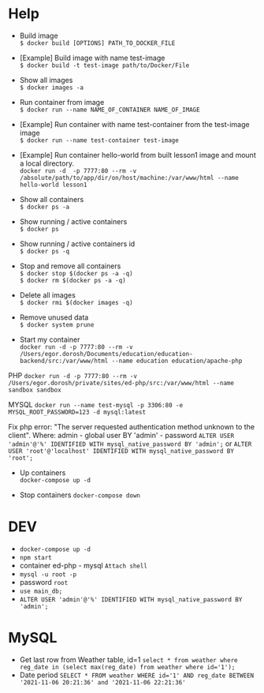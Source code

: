 # Help
* Build image <br>
`$ docker build [OPTIONS] PATH_TO_DOCKER_FILE`

* [Example] Build image with name test-image <br>
`$ docker build -t test-image path/to/Docker/File`

* Show all images <br>
`$ docker images -a`

* Run container from image <br>
`$ docker run --name NAME_OF_CONTAINER NAME_OF_IMAGE`

* [Example] Run container with name test-container from the test-image image <br>
`$ docker run --name test-container test-image`

* [Example] Run container hello-world from built lesson1 image and mount a local directory. <br>
 `docker run -d  -p 7777:80 --rm -v /absolute/path/to/app/dir/on/host/machine:/var/www/html --name hello-world lesson1`

* Show all containers <br>
`$ docker ps -a`

* Show running / active containers <br>
`$ docker ps`

* Show running / active containers id <br>
`$ docker ps -q`

* Stop and remove all containers <br>
`$ docker stop $(docker ps -a -q)` <br>
`$ docker rm $(docker ps -a -q)`

* Delete all images <br>
`$ docker rmi $(docker images -q)`

* Remove unused data <br>
`$ docker system prune`

* Start my container <br>
`docker run -d -p 7777:80 --rm -v /Users/egor.dorosh/Documents/education/education-backend/src:/var/www/html --name education education/apache-php`

PHP 
`docker run -d -p 7777:80 --rm -v /Users/egor.dorosh/private/sites/ed-php/src:/var/www/html --name sandbox sandbox`

MYSQL
`docker run --name test-mysql -p 3306:80 -e MYSQL_ROOT_PASSWORD=123 -d mysql:latest`


Fix php error: "The server requested authentication method unknown to the client".
Where:
admin - global user
BY 'admin' - password
`ALTER USER 'admin'@'%' IDENTIFIED WITH mysql_native_password BY 'admin';`
or
`ALTER USER 'root'@'localhost' IDENTIFIED WITH mysql_native_password BY 'root';`

* Up containers <br>
`docker-compose up -d`

* Stop containers
`docker-compose down`

# DEV
* `docker-compose up -d`
* `npm start`
*  container ed-php - mysql  `Attach shell`
*  `mysql -u root -p`
*  password `root`
*  `use main_db;`
*  `ALTER USER 'admin'@'%' IDENTIFIED WITH mysql_native_password BY 'admin';`

# MySQL
* Get last row from Weather table, id=1 `select * from weather where reg_date in (select max(reg_date) from weather where id='1');`
* Date period `SELECT * FROM weather WHERE id='1' AND reg_date BETWEEN '2021-11-06 20:21:36' and '2021-11-06 22:21:36'`